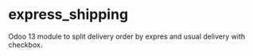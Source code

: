 # express_shipping

Odoo 13 module to split delivery order by expres and usual delivery with checkbox.
